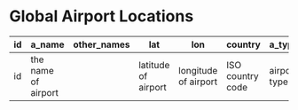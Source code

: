 # Global Airport Locations

|id|a_name|other_names|lat|lon|country|a_type|closed|military|source|
|----|----|----|----|----|----|----|----|----|----|
|id|the name of airport||latitude of airport|longitude of airport|ISO country code|airport type|be closed?|be military?|this record source|
